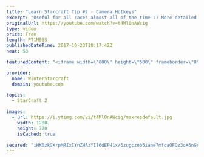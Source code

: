 ```yaml
---
title: "Learn Starcraft Tip #2 - Camera Hotkeys"
excerpt: "Useful for all races almost all of the time :) More detailed guides/tutorials under the learn to play starcraft playlist."
originalUrl: https://youtube.com/watch?v=t4Ml0nAWcig
type: video
price: Free
length: PT1M56S
publishedDateTime: 2017-10-23T18:17:42Z
heat: 53

featuredContent: "<iframe width=\"800\" height=\"500\" frameborder=\"0\" src=\"https://www.youtube.com/embed/t4Ml0nAWcig\" allow=\"accelerometer; autoplay; encrypted-media; gyroscope; picture-in-picture\" allowfullscreen></iframe>"

provider:
  name: WinterStarcraft
  domain: youtube.com

topics:
  - StarCraft 2

images:
  - url: https://i.ytimg.com/vi/t4Ml0nAWcig/maxresdefault.jpg
    width: 1280
    height: 720
    isCached: true

secured: "iHK0zkGXrpMRIxIYnZHAzYIl6dEP41x/6zugczob5iane7mfqaOFQz3oX6nGs2cRq1Zp45RXw4xW5gsnAeW+iaIJ4tiXbcAAtOdaLUYyeCwibQVzPgghmq+WL5Jya5mO4Xikw/GdMK16tFQhTnACS6lhFN6dZb/1YqJ6gAiaw4VTMaCZp7I/wY/k2QkYgnO2zd7OF2rAX/4wknf0QnKSxyDWzUdw/8Md24msMn8J7TkL03LaRSE+/vZxt8ztVyfhtVbtVXLNOqPFNYc1sgBjO54SyZ9b04WqO48FkBus84B7yonLa0YR2O8wKgb0bSDuDt/wLEygSBaRU3ZUFigF6wwxK3KaKcN9OhuCsKEj+knO1QeeEdHkCNSkmP5+mHHhEQ//46/Ur0o8K97ltbp/3P4DqTlHm1l6zuKQ5cxdQFU=;vw7F0wkZLRdFMTqSdTwkCw=="
---
```



